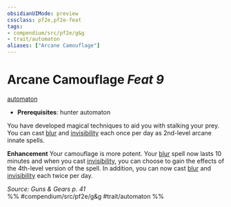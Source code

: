 ```yaml
---
obsidianUIMode: preview
cssclass: pf2e,pf2e-feat
tags:
- compendium/src/pf2e/g&g
- trait/automaton
aliases: ["Arcane Camouflage"]
---
```

# Arcane Camouflage  *Feat 9*  
[automaton](../../rules/traits/automaton-g-g.md)  

- **Prerequisites**: hunter automaton

You have developed magical techniques to aid you with stalking your prey. You can cast [blur](../spells/blur.md) and [invisibility](../spells/invisibility.md) each once per day as 2nd-level arcane innate spells.

**Enhancement** Your camouflage is more potent. Your [blur](../spells/blur.md) spell now lasts 10 minutes and when you cast [invisibility](../spells/invisibility.md), you can choose to gain the effects of the 4th-level version of the spell. In addition, you can now cast [blur](../spells/blur.md) and [invisibility](../spells/invisibility.md) each twice per day.

*Source: Guns & Gears p. 41*  
%% #compendium/src/pf2e/g&g #trait/automaton %%